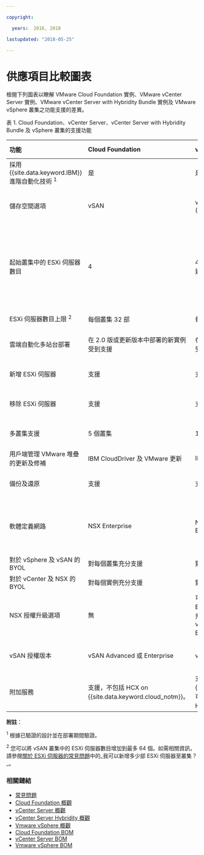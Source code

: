 ```yaml
---

copyright:

  years:  2016, 2018

lastupdated: "2018-05-25"

---
```


# 供應項目比較圖表

檢閱下列圖表以瞭解 VMware Cloud Foundation 實例、VMware vCenter Server 實例、VMware vCenter Server with Hybridity Bundle 實例及 VMware vSphere 叢集之功能支援的差異。

表 1. Cloud Foundation、vCenter Server、vCenter Server with Hybridity Bundle 及 vSphere 叢集的支援功能

|功能                          |Cloud Foundation    |vCenter Server | vCenter Server with Hybridity |VMware vSphere |
|:----------------------------------|:--------------------|:---------------|:-------------------------|:-------------- |
|採用 {{site.data.keyword.IBM}} 進階自動化技術 <sup>1</sup> |是|是|是|否。自行建置及配置|
|儲存空間選項|vSAN                |vSAN 或共用檔案層次儲存空間 (NFS)|vSAN                |vSAN 或共用檔案層次儲存空間 (NFS)|
|起始叢集中的 ESXi 伺服器數目|4 |4 部用於 vSAN，且至少 2 部（強烈建議 3 部）用於 NFS|4 |1 部以便擴充現有叢集，4 部用於新的 vSAN 叢集，且至少 3 部用於具有 NFS 的新叢集|
|ESXi 伺服器數目上限 <sup>2</sup> |每個叢集 32 部|每個叢集 59 部|每個叢集 59 部|每個叢集 60 部|
|雲端自動化多站台部署|在 2.0 版或更新版本中部署的新實例受到支援|在 2.0 版或更新版本中部署的新實例受到支援|支援           |支援。未包括自動化配置|
|新增 ESXi 伺服器              |支援           |支援           |支援           |支援。未包括自動化配置|
|移除 ESXi 伺服器           |支援           |支援           |支援           |支援。未包括自動化配置|
|多叢集支援         |5 個叢集|10 個叢集|10 個叢集|支援。未包括自動化配置|
|用戶端管理 VMware 堆疊的更新及修補 |IBM CloudDriver 及 VMware 更新|IBM CloudDriver |IBM CloudDriver |未包括自動化修補|
|備份及還原            |支援           |支援           |支援           |未包括自動化備份解決方案配置|
|軟體定義網路   |NSX Enterprise   |NSX Base、Advanced 或 Enterprise |NSX Advanced 或 Enterprise |NSX Standard、Base 或 Enterprise。未包括自動化配置|
|對於 vSphere 及 vSAN 的 BYOL |對每個叢集充分支援   |對每個叢集充分支援   |不支援|支援           |
|對於 vCenter 及 NSX 的 BYOL |對每個實例充分支援|對每個實例充分支援|不支援|支援           |
|NSX 授權升級選項           |無   |可從 NSX Base 升級至 Advanced 或 Enterprise，以及從 NSX Advanced 升級至 Enterprise。可以升級至 vCenter Server with Hybridity Bundle。|可從 NSX Advanced 升級至 Enterprise  |無   |
|vSAN 授權版本         |vSAN Advanced 或 Enterprise  |vSAN Advanced 或 Enterprise  |vSAN Advanced 或 Enterprise  |vSAN Advanced 或 Enterprise  |
|附加服務               |支援，不包括 HCX on {{site.data.keyword.cloud_notm}}。|支援，不包括 HCX on {{site.data.keyword.cloud_notm}}。可以升級至 vCenter Server with Hybridity Bundle。|支援，包括 HCX on {{site.data.keyword.cloud_notm}}。|支援。未包括自動化配置|

**附註**：

<sup>1</sup> 根據已驗證的設計並在部署期間驗證。

<sup>2</sup> 您可以將 vSAN 叢集中的 ESXi 伺服器數目增加到最多 64 個。如需相關資訊，請參閱[關於 ESXi 伺服器的常見問題](faq_esxi.html)中的_我可以新增多少部 ESXi 伺服器至叢集？_。

### 相關鏈結

* [常見問題](faq.html)
* [Cloud Foundation 概觀](../sddc/sd_cloudfoundationoverview.html)
* [vCenter Server 概觀](../vcenter/vc_vcenterserveroverview.html)
* [vCenter Server Hybridity 概觀](../vcenter/vc_hybrid_overview.html)
* [Vmware vSphere 概觀](../vsphere/vs_vsphereclusteroverview.html)
* [Cloud Foundation BOM](../sddc/sd_bom.html)
* [vCenter Server BOM](../vcenter/vc_bom.html)
* [Vmware vSphere BOM](../vsphere/vs_bom.html)
